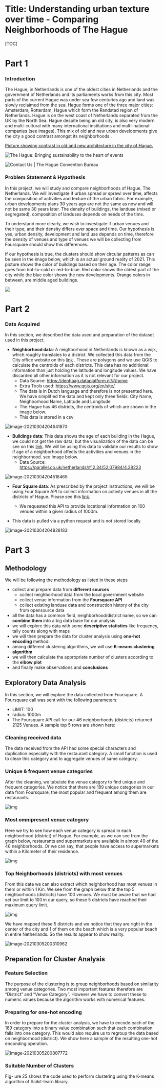 # Title: Understanding urban texture over time - Comparing Neighborhoods of The Hague

#### 

[TOC]

#### 



# Part 1

### Introduction 



The Hague, in Netherlands is one of the oldest cities in Netherlands and the government of Netherlands and its parliaments works from this city. Most parts of the current Hague was under sea few centuries ago and land was slowly reclaimed from the sea. Hague forms one of the three major cities: Amsterdam, Rotterdam, Hague which form the Randstad region of Netherlands. Hague is on the west coast of Netherlands separated from the UK by the North Sea. Hague despite being an old city, is also very modern and multi-cultural with many international institutions and multi-national companies (see images). This mix of old and new urban developments give the city a good contrast amongst its neighborhoods . 







<u>Picture showing contrast in old and new architecture  in the city of Hague.</u>

![The Hague: Bringing sustainability to the heart of events](https://www.sustaineurope.com/images/binnehof%20with%20swan.jpg?crc=212812994)



![Contact Us | The Hague Convention Bureau](https://conventionbureau.thehague.com/sites/thcb_corp/files/styles/content_image_small_500x/public/2020-01/skyline%20buildings%20from%20above_0.png?itok=IhYKj6oP)



### Problem Statement & Hypothesis



In this project, we will study and compare neighborhoods of Hague, The Netherlands. We will investigate if urban spread or sprawl over time, affects the composition of activities and texture of the urban fabric. For example, urban developments plans 30 years ago are not the same as now and will not be same 30 years later. The density of buildings, the landuse (mixed or segregated), composition of landuses depends on needs of the time. 



To understand more clearly, we wish to investigate if urban venues and their type, and their density differs over space and time.  Our hypothesis is yes, urban density, development  and land use depends on time, therefore the density of venues and type of venues we will be collecting from Foursquare should show this differences.



If our hypothesis is true, the clusters should show circular patterns as can be seen in the image below, which is an actual ground reality of 2021. This picture shows the color of buildings based on their age. The color range goes from hot-to-cold or red-to-blue. Red color shows the oldest part of the city while the blue color shows the new developments. Orange colors in between, are middle aged buildings. 



![](C:\Users\srirama\Projects\coursera_capstone\image-20210304204518465.png)







# Part 2

### Data Acquired

In this section, we described the data used  and preparation of the dataset used in this project. 

- **Neighborhood data**: A neighborhood in Netherlands is known as a wijk, which roughly translates to a district. We collected this data from the City office website on this [link](https://denhaag.dataplatform.nl/#/home) . These are polygons and we use QGIS to calculate the centroids of each districts. This data has no additional information than just holding the latitude and longitude values. We have discarded all other information as it is not relevant for our project. 
  - Data Source: https://denhaag.dataplatform.nl/#/home
  - Extra Tools used: https://www.qgis.org/en/site/
  - The data is in Dutch language and therefore is not presented here. We have simplified the data and kept only three fields: City Name, Neighborhood Name, Latitude and Longitude
  - The Hague has 46 districts, the centroids of which are shown in the image below.
  - This data is stored in a csv

![image-20210304204641870](C:\Users\srirama\Projects\coursera_capstone\image-20210304204641870.png)



- **Buildings data**:  This data shows the age of each building in the Hague, we could not get the raw data, but the visualization of the data can be see on this [link](https://parallel.co.uk/netherlands/#12.34/52.07984/4.28223). We will be using this data to validate our results to show if age of a neighborhood affects the activities and venues in the neighborhood. see Image below. 
  - Data Source:  https://parallel.co.uk/netherlands/#12.34/52.07984/4.28223



![image-20210304204518465](C:\Users\srirama\Projects\coursera_capstone\image-20210304204518465.png)



- **Four Square data**: As prescribed by the project instructions, we will be using Four Square API to collect information on activity venues in all the districts of Hague.  Please see this [link](https://developer.foursquare.com/). 

  - We requested this API to provide locational information on 100 venues within a given radius of 1000m.

- This data is pulled via a python request and is not stored locally.

  

![image-20210304204828183](C:\Users\srirama\Projects\coursera_capstone\image-20210304204828183.png)



# Part 3



## Methodology 

We will be following the methodology as listed in these steps

- collect and prepare data from **different sources**
  - collect neighborhood data from the local government website
  - collect venue information from the **Foursquare API**
  - collect existing landuse data and construction history of the city from opensource data 
- all the data has a common field, neighborhood/district name, so we can **combine them** into a big data base for our analysis
- we will explore this data with some **descriptive statistics** like frequency, tally counts along with maps
- we will then prepare the data for cluster analysis using **one-hot encoding** method. 
- among different clustering algorithms, we will use **K-means clustering algorithm**
- we will then calculate the appropriate number of clusters according to the **elbow plot**
- and finally make observations and **conclusions**



## Exploratory Data Analysis



In this section, we will explore the data collected from Foursquare. A Foursquare call was sent with the following parameters:

- LIMIT: 100
- radius: 1000m
- The Foursquare API call for our 46 neighborhoods (districts) returned 2125 Venues. A sample top 5 rows are shown here:

###  Cleaning received data

The data received from the API had some special characters and duplication especially with the restaurant category. A small function is used to clean this category and to aggregate venues of same category.



###  Unique & frequent venue categories

After the cleaning, we tabulate the venue category to find unique and frequent categories. We notice that there are 189 unique categories in our data from Foursquare, the most popular and frequent among them are restaurants. 

![img](img1.png)



###  Most omnipresent venue category

Here we try to see how each venue category is spread in each neighborhood (district) of Hague. For example, as we can see from the graph below, restaurants and supermarkets are available in almost 40 of the 46 neighborhoods. Or we can say, that people have access to supermarkets within a Kilometer of their residence. 

![img](img2.png)



### Top Neighborhoods (districts) with most venues

From this data we can also extract which neighborhood has most venues in them or within 1 Km. We see from the graph below that the top 5 neighborhoods (districts) have 100 venues. We must be aware that we had set our limit to 100 in our query, so these 5 districts have reached their maximum query limit. 



![img](img3.png)



We have mapped these 5 districts and we notice that they are right in the center of the city and 1 of them on the beach which is a very popular beach in entire Netherlands. So the results appear to show reality.

![image-20210305200310962](image-20210305200310962.png)



## Preparation for Cluster Analysis



### Feature Selection

The purpose of the clustering is to group neighborhoods based on similarity among venue categories. Two most important features therefore are “District” and “Venue Category”. However we have to convert these to numeric values because the algorithm works with numerical features.




### Preparing for one-hot encoding

In order to prepare for the cluster analysis, we have to encode each of the 189 category into a binary value combination such that each combination falls into one category. This would also require us to regroup the data based on neighborhood (district).  We show here a sample of the resulting one-hot enconding operation.



![image-20210305200807772](image-20210305200807772.png)



### Suitable Number of Clusters



Fig- ure 25 shows the code used to perform clustering using the K-means algorithm of Scikit-learn library. 